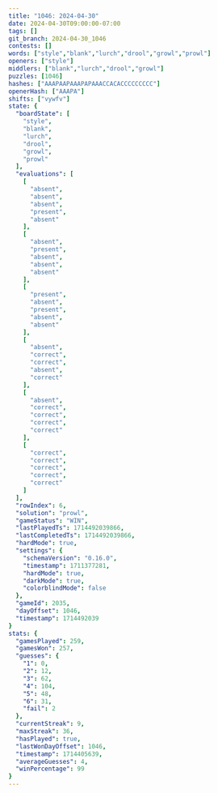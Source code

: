 ```yaml
---
title: "1046: 2024-04-30"
date: 2024-04-30T09:00:00-07:00
tags: []
git_branch: 2024-04-30_1046
contests: []
words: ["style","blank","lurch","drool","growl","prowl"]
openers: ["style"]
middlers: ["blank","lurch","drool","growl"]
puzzles: [1046]
hashes: ["AAAPAAPAAAPAPAAACCACACCCCCCCCC"]
openerHash: ["AAAPA"]
shifts: ["vywfv"]
state: {
  "boardState": [
    "style",
    "blank",
    "lurch",
    "drool",
    "growl",
    "prowl"
  ],
  "evaluations": [
    [
      "absent",
      "absent",
      "absent",
      "present",
      "absent"
    ],
    [
      "absent",
      "present",
      "absent",
      "absent",
      "absent"
    ],
    [
      "present",
      "absent",
      "present",
      "absent",
      "absent"
    ],
    [
      "absent",
      "correct",
      "correct",
      "absent",
      "correct"
    ],
    [
      "absent",
      "correct",
      "correct",
      "correct",
      "correct"
    ],
    [
      "correct",
      "correct",
      "correct",
      "correct",
      "correct"
    ]
  ],
  "rowIndex": 6,
  "solution": "prowl",
  "gameStatus": "WIN",
  "lastPlayedTs": 1714492039866,
  "lastCompletedTs": 1714492039866,
  "hardMode": true,
  "settings": {
    "schemaVersion": "0.16.0",
    "timestamp": 1711377281,
    "hardMode": true,
    "darkMode": true,
    "colorblindMode": false
  },
  "gameId": 2035,
  "dayOffset": 1046,
  "timestamp": 1714492039
}
stats: {
  "gamesPlayed": 259,
  "gamesWon": 257,
  "guesses": {
    "1": 0,
    "2": 12,
    "3": 62,
    "4": 104,
    "5": 48,
    "6": 31,
    "fail": 2
  },
  "currentStreak": 9,
  "maxStreak": 36,
  "hasPlayed": true,
  "lastWonDayOffset": 1046,
  "timestamp": 1714405639,
  "averageGuesses": 4,
  "winPercentage": 99
}
---
```

<!-- more -->
